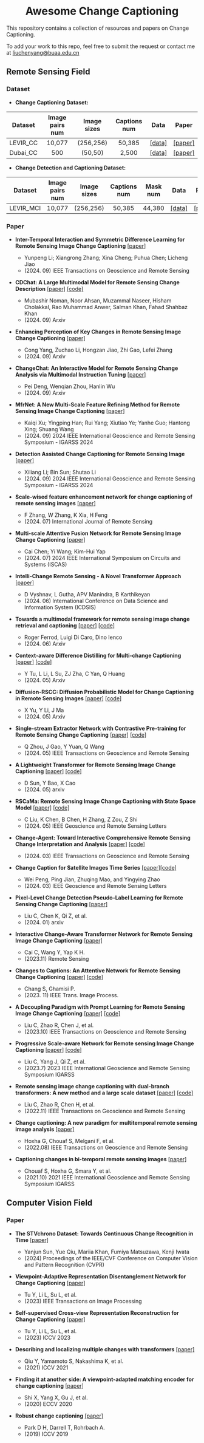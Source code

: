 <div align="center">
<h1>Awesome Change Captioning</h1>
</div>

This repository contains a collection of resources and papers on Change Captioning.

To add your work to this repo, feel free to submit the request or contact me at liuchenyang@buaa.edu.cn


## Remote Sensing Field
### Dataset
- **Change Captioning Dataset:** 

| Dataset  | Image pairs num| Image sizes| Captions num|   Data   |   Paper  |
| -------- | :------------: | :--------: | :---------: | :------: | :------: |
| LEVIR_CC | 10,077 | (256,256) | 50,385 | [[data]](https://github.com/Chen-Yang-Liu/RSICC) | [[paper]](https://ieeexplore.ieee.org/document/10271701) |
| Dubai_CC |   500  | (50,50) | 2,500 | [[data]](https://disi.unitn.it/~melgani/datasets.html) | [[paper]](https://ieeexplore.ieee.org/abstract/document/9847254) |

- **Change Detection and Captioning Dataset:** 

| Dataset  | Image pairs num| Image sizes| Captions num| Mask num|   Data   |   Paper  |
| -------- | :------------: | :--------: | :---------: | :-----: | :------: | :------: |
| LEVIR_MCI | 10,077 | (256,256) | 50,385 | 44,380 |[[data]](https://github.com/Chen-Yang-Liu/Change-Agent) | [[paper]](https://ieeexplore.ieee.org/document/10591792) |

### Paper
- **Inter-Temporal Interaction and Symmetric Difference Learning for Remote Sensing Image Change Captioning** [[paper]](https://ieeexplore.ieee.org/abstract/document/10689474)
  - Yunpeng Li; Xiangrong Zhang; Xina Cheng; Puhua Chen; Licheng Jiao
  - (2024. 09) IEEE Transactions on Geoscience and Remote Sensing
  
- **CDChat: A Large Multimodal Model for Remote Sensing Change Description** [[paper]](https://arxiv.org/abs/2409.16261) [[code]](https://github.com/techmn/cdchat)
  - Mubashir Noman, Noor Ahsan, Muzammal Naseer, Hisham Cholakkal, Rao Muhammad Anwer, Salman Khan, Fahad Shahbaz Khan
  - (2024. 09) Arxiv

- **Enhancing Perception of Key Changes in Remote Sensing Image Change Captioning** [[paper]](https://arxiv.org/abs/2409.12612)
  - Cong Yang, Zuchao Li, Hongzan Jiao, Zhi Gao, Lefei Zhang
  - (2024. 09) Arxiv
    
- **ChangeChat: An Interactive Model for Remote Sensing Change Analysis via Multimodal Instruction Tuning** [[paper]](https://arxiv.org/abs/2409.08582)
  - Pei Deng, Wenqian Zhou, Hanlin Wu
  - (2024. 09) Arxiv
    
- **MfrNet: A New Multi-Scale Feature Refining Method for Remote Sensing Image Change Captioning** [[paper]](https://ieeexplore.ieee.org/document/10640584)
  - Kaiqi Xu; Yingping Han; Rui Yang; Xiutiao Ye; Yanhe Guo; Hantong Xing; Shuang Wang
  - (2024. 09) 2024 IEEE International Geoscience and Remote Sensing Symposium - IGARSS 2024

- **Detection Assisted Change Captioning for Remote Sensing Image** [[paper]](https://ieeexplore.ieee.org/document/10640971)
  - Xiliang Li; Bin Sun; Shutao Li
  - (2024. 09) 2024 IEEE International Geoscience and Remote Sensing Symposium - IGARSS 2024

- **Scale-wised feature enhancement network for change captioning of remote sensing images** [[paper]](https://www.tandfonline.com/doi/abs/10.1080/01431161.2024.2380544)
  - F Zhang, W Zhang, K Xia, H Feng
  - (2024. 07) International Journal of Remote Sensing
  
- **Multi-scale Attentive Fusion Network for Remote Sensing Image Change Captioning** [[paper]](https://ieeexplore.ieee.org/document/10558583)
  - Cai Chen; Yi Wang; Kim-Hui Yap
  - (2024. 07) 2024 IEEE International Symposium on Circuits and Systems (ISCAS)

- **Intelli-Change Remote Sensing - A Novel Transformer Approach** [[paper]](https://ieeexplore.ieee.org/document/10594026)
  - D Vyshnav, L Gutha, APV Manindra, B Karthikeyan
  - (2024. 06) International Conference on Data Science and Information System (ICDSIS)

- **Towards a multimodal framework for remote sensing image change retrieval and captioning** [[paper]](https://arxiv.org/abs/2406.13424) [[code]](https://github.com/rogerferrod/RSICRC)
  - Roger Ferrod, Luigi Di Caro, Dino Ienco
  - (2024. 06) Arxiv
  
- **Context-aware Difference Distilling for Multi-change Captioning** [[paper]](https://arxiv.org/abs/2405.20810) [[code]](https://github.com/tuyunbin/CARD)
  - Y Tu, L Li, L Su, ZJ Zha, C Yan, Q Huang
  - (2024. 05) Arxiv
    
- **Diffusion-RSCC: Diffusion Probabilistic Model for Change Captioning in Remote Sensing Images** [[paper]](https://arxiv.org/abs/2405.12875) [[code]](https://github.com/Fay-Y/Diffusion-RSCC)
  - X Yu, Y Li, J Ma
  - (2024. 05) Arxiv

- **Single-stream Extractor Network with Contrastive Pre-training for Remote Sensing Change Captioning** [[paper]](https://ieeexplore.ieee.org/abstract/document/10530145) [[code]](https://github.com/mrazhou/SEN)
  - Q Zhou, J Gao, Y Yuan, Q Wang
  - (2024. 05) IEEE Transactions on Geoscience and Remote Sensing
    
- **A Lightweight Transformer for Remote Sensing Image Change Captioning** [[paper]](https://arxiv.org/abs/2405.06598) [[code]](https://github.com/sundongwei/Lite_Chag2cap)
  - D Sun, Y Bao, X Cao
  - (2024. 05) arxiv
  
- **RSCaMa: Remote Sensing Image Change Captioning with State Space Model** [[paper]](https://ieeexplore.ieee.org/document/10537177) [[code]](https://github.com/Chen-Yang-Liu/RSCaMa)
  - C Liu, K Chen, B Chen, H Zhang, Z Zou, Z Shi
  - (2024. 05) IEEE Geoscience and Remote Sensing Letters
  
- **Change-Agent: Toward Interactive Comprehensive Remote Sensing Change Interpretation and Analysis** [[paper]](https://ieeexplore.ieee.org/abstract/document/10591792) [[code]](https://github.com/Chen-Yang-Liu/Change-Agent)
  - (2024. 03) IEEE Transactions on Geoscience and Remote Sensing

- **Change Caption for Satellite Images Time Series** [[paper]](https://ieeexplore.ieee.org/abstract/document/10485459)[[code]](https://github.com/Crueyl123/SITSCC)
  - Wei Peng, Ping Jian, Zhuqing Mao, and Yingying Zhao
  - (2024. 03) IEEE Geoscience and Remote Sensing Letters
    
- **Pixel-Level Change Detection Pseudo-Label Learning for Remote Sensing Change Captioning** [[paper]](https://arxiv.org/abs/2312.15311)
  - Liu C, Chen K, Qi Z, et al.
  - (2024. 01) arxiv

- **Interactive Change-Aware Transformer Network for Remote Sensing Image Change Captioning** [[paper]](https://www.mdpi.com/2072-4292/15/23/5611)
  - Cai C, Wang Y, Yap K H.
  - (2023.11) Remote Sensing
    
- **Changes to Captions: An Attentive Network for Remote Sensing Change Captioning** [[paper]](https://arxiv.org/abs/2304.01091) [[code]](https://github.com/ShizhenChang/Chg2Cap)
  - Chang S, Ghamisi P.
  - (2023. 11) IEEE Trans. Image Process.

- **A Decoupling Paradigm with Prompt Learning for Remote Sensing Image Change Captioning** [[paper]](https://ieeexplore.ieee.org/document/10271701) [[code]](https://github.com/Chen-Yang-Liu/PromptCC)
  - Liu C, Zhao R, Chen J, et al.
  - (2023.10) IEEE Transactions on Geoscience and Remote Sensing
    
- **Progressive Scale-aware Network for Remote sensing Image Change Captioning** [[paper]](https://arxiv.org/abs/2306.11300) [[code]](https://github.com/Chen-Yang-Liu/PSNet)
  - Liu C, Yang J, Qi Z, et al. 
  - (2023.7) 2023 IEEE International Geoscience and Remote Sensing Symposium IGARSS

- **Remote sensing image change captioning with dual-branch transformers: A new method and a large scale dataset** [[paper]](https://arxiv.org/abs/2306.11300) [[code]](https://github.com/Chen-Yang-Liu/RSICC)
  - Liu C, Zhao R, Chen H, et al. 
  - (2022.11) IEEE Transactions on Geoscience and Remote Sensing
 
- **Change captioning: A new paradigm for multitemporal remote sensing image analysis** [[paper]](https://ieeexplore.ieee.org/abstract/document/9847254)
  - Hoxha G, Chouaf S, Melgani F, et al.
  - (2022.08) IEEE Transactions on Geoscience and Remote Sensing


- **Captioning changes in bi-temporal remote sensing images** [[paper]](https://ieeexplore.ieee.org/abstract/document/9554419)
  - Chouaf S, Hoxha G, Smara Y, et al.
  - (2021.10) 2021 IEEE International Geoscience and Remote Sensing Symposium IGARSS


## Computer Vision Field
### Paper
- **The STVchrono Dataset: Towards Continuous Change Recognition in Time** [[paper]](https://openaccess.thecvf.com/content/CVPR2024/html/Sun_The_STVchrono_Dataset_Towards_Continuous_Change_Recognition_in_Time_CVPR_2024_paper.html)
  - Yanjun Sun, Yue Qiu, Mariia Khan, Fumiya Matsuzawa, Kenji Iwata
  - (2024) Proceedings of the IEEE/CVF Conference on Computer Vision and Pattern Recognition (CVPR)

- **Viewpoint-Adaptive Representation Disentanglement Network for Change Captioning** [[paper]](https://ieeexplore.ieee.org/abstract/document/10108947)
  - Tu Y, Li L, Su L, et al.
  - (2023) IEEE Transactions on Image Processing
    
- **Self-supervised Cross-view Representation Reconstruction for Change Captioning** [[paper]](https://openaccess.thecvf.com/content/ICCV2023/html/Tu_Self-supervised_Cross-view_Representation_Reconstruction_for_Change_Captioning_ICCV_2023_paper.html)
  - Tu Y, Li L, Su L, et al.
  - (2023) ICCV 2023

- **Describing and localizing multiple changes with transformers** [[paper]](https://openaccess.thecvf.com/content/ICCV2021/html/Qiu_Describing_and_Localizing_Multiple_Changes_With_Transformers_ICCV_2021_paper.html)
  - Qiu Y, Yamamoto S, Nakashima K, et al.
  - (2021) ICCV 2021

- **Finding it at another side: A viewpoint-adapted matching encoder for change captioning** [[paper]](https://link.springer.com/chapter/10.1007/978-3-030-58568-6_34)
  - Shi X, Yang X, Gu J, et al.
  - (2020) ECCV 2020

- **Robust change captioning** [[paper]](https://openaccess.thecvf.com/content_ICCV_2019/html/Park_Robust_Change_Captioning_ICCV_2019_paper.html)
  - Park D H, Darrell T, Rohrbach A.
  - (2019) ICCV 2019




